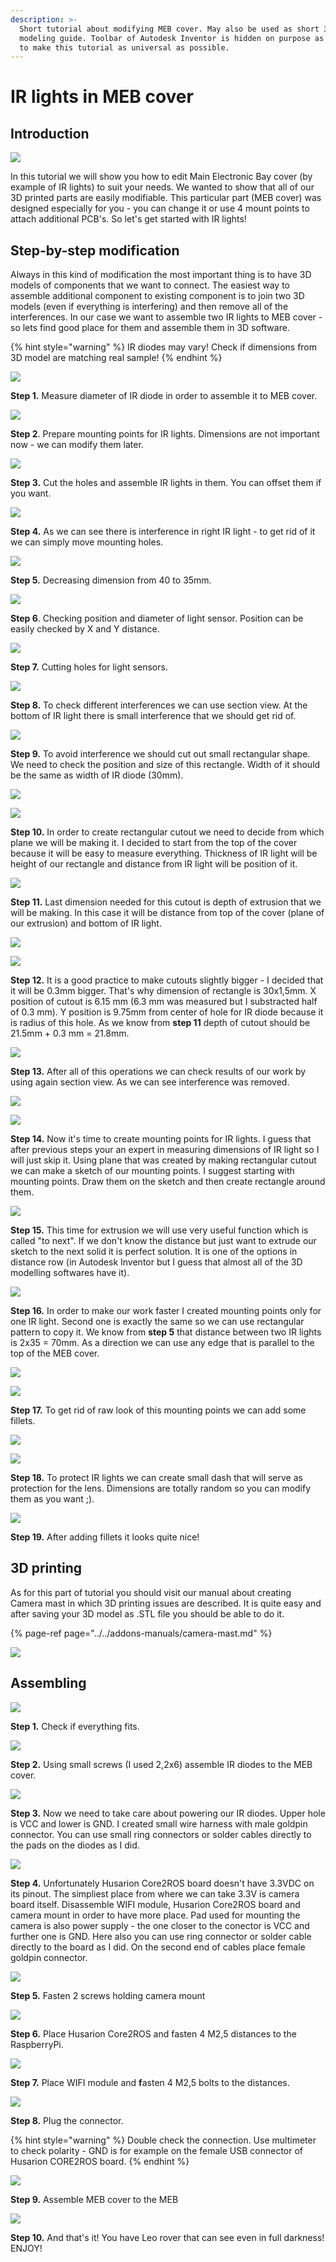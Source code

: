```yaml
---
description: >-
  Short tutorial about modifying MEB cover. May also be used as short 3D
  modeling guide. Toolbar of Autodesk Inventor is hidden on purpose as we wanted
  to make this tutorial as universal as possible.
---
```


# IR lights in MEB cover

## Introduction

![](../../.gitbook/assets/assembly3.jpg)

In this tutorial we will show you how to edit Main Electronic Bay cover \(by example of IR lights\) to suit your needs. We wanted to show that all of our 3D printed parts are easily modifiable. This particular part \(MEB cover\) was designed especially for you - you can change it or use 4 mount points to attach additional PCB's. So let's get started with IR lights!

## Step-by-step modification

Always in this kind of modification the most important thing is to have 3D models of components that we want to connect. The easiest way to assemble additional component to existing component is to join two 3D models \(even if everything is interfering\) and then remove all of the interferences. In our case we want to assemble two IR lights to MEB cover - so lets find good place for them and assemble them in 3D software. 

{% hint style="warning" %}
IR diodes may vary! Check if dimensions from 3D model are matching real sample!
{% endhint %}



![](../../.gitbook/assets/1.JPG)

**Step 1.** Measure diameter of IR diode in order to assemble it to MEB cover.

![](../../.gitbook/assets/2.JPG)

**Step 2**. Prepare mounting points for IR lights. Dimensions are not important now - we can modify them later.

![](../../.gitbook/assets/3.JPG)

**Step 3.** Cut the holes and assemble IR lights in them. You can offset them if you want.

![](../../.gitbook/assets/4%20%281%29.JPG)

**Step 4.** As we can see there is interference in right IR light - to get rid of it we can simply move mounting holes.

![](../../.gitbook/assets/5.JPG)

**Step 5.** Decreasing dimension from 40 to 35mm.

![](../../.gitbook/assets/6.JPG)

**Step 6**. Checking position and diameter of light sensor. Position can be easily checked by X and Y distance.

![](../../.gitbook/assets/7.JPG)

**Step 7.** Cutting holes for light sensors.

![](../../.gitbook/assets/8.JPG)

**Step 8.** To check different interferences we can use section view. At the bottom of IR light there is small interference that we should get rid of.

![](../../.gitbook/assets/9.JPG)

**Step 9.** To avoid interference we should cut out small rectangular shape. We need to check the position and size of this rectangle. Width of it should be the same as width of IR diode \(30mm\).

![](../../.gitbook/assets/11.JPG)

![](../../.gitbook/assets/12.JPG)

**Step 10.** In order to create rectangular cutout we need to decide from which plane we will be making it. I decided to start from the top of the cover because it will be easy to measure everything. Thickness of IR light will be height of our rectangle and distance from IR light will be position of it. 

![](../../.gitbook/assets/13.JPG)

**Step 11.** Last dimension needed for this cutout is depth of extrusion that we will be making. In this case it will be distance from top of the cover \(plane of our extrusion\) and bottom of IR light.

![](../../.gitbook/assets/image%20%2831%29.png)

![](../../.gitbook/assets/image%20%2810%29.png)

**Step 12.** It is a good practice to make cutouts slightly bigger - I decided that it will be 0.3mm bigger. That's why dimension of rectangle is 30x1,5mm. X position of cutout is 6.15 mm \(6.3 mm was measured but I substracted half of 0.3 mm\). Y position is 9.75mm from center of hole for IR diode because it is radius of this hole. As we know from **step 11** depth of cutout should be 21.5mm + 0.3 mm = 21.8mm.

![](../../.gitbook/assets/14.JPG)

**Step 13.** After all of this operations we can check results of our work by using again section view. As we can see interference was removed.

![](../../.gitbook/assets/15.JPG)

![](../../.gitbook/assets/16.JPG)

**Step 14.** Now it's time to create mounting points for IR lights. I guess that after previous steps your an expert in measuring dimensions of IR light so I will just skip it. Using plane that was created by making rectangular cutout we can make a sketch of our mounting points. I suggest starting with mounting points. Draw them on the sketch and then create rectangle around them. 

![](../../.gitbook/assets/17.JPG)

**Step 15.** This time for extrusion we will use very useful function which is called "to next". If we don't know the distance but just want to extrude our sketch to the next solid it is perfect solution. It is one of the options in distance row \(in Autodesk Inventor but I guess that almost all of the 3D modelling softwares have it\).

![](../../.gitbook/assets/18.JPG)

**Step 16.** In order to make our work faster I created mounting points only for one IR light. Second one is exactly the same so we can use rectangular pattern to copy it. We know from **step 5** that distance between two IR lights is 2x35 = 70mm. As a direction we can use any edge that is parallel to the top of the MEB cover.

![](../../.gitbook/assets/19.JPG)

![](../../.gitbook/assets/20.JPG)

**Step 17.** To get rid of raw look of this mounting points we can add some fillets.

![](../../.gitbook/assets/21.JPG)

![](../../.gitbook/assets/22.JPG)

**Step 18.** To protect IR lights we can create small dash that will serve as protection for the lens. Dimensions are totally random so you can modify them as you want ;\).

![](../../.gitbook/assets/23.JPG)

**Step 19.** After adding fillets it looks quite nice!

## 3D printing

As for this part of tutorial you should visit our manual about creating Camera mast in which 3D printing issues are described. It is quite easy and after saving your 3D model as .STL file you should be able to do it. 

{% page-ref page="../../addons-manuals/camera-mast.md" %}

![](../../.gitbook/assets/image%20%2830%29.png)

## Assembling 

![](../../.gitbook/assets/20200201_133452_compress18.jpg)

**Step 1.** Check if everything fits.

![](../../.gitbook/assets/20200201_133509_compress21.jpg)

**Step 2.** Using small screws \(I used 2,2x6\) assemble IR diodes to the MEB cover.

![](../../.gitbook/assets/20200201_151249_compress24.jpg)

**Step 3.** Now we need to take care about powering our IR diodes. Upper hole is VCC and lower is GND. I created small wire harness with male goldpin connector. You can use small ring connectors or solder cables directly to the pads on the diodes as I did.

![](../../.gitbook/assets/20200201_144504_compress7.jpg)

**Step 4.** Unfortunately Husarion Core2ROS board doesn't have 3.3VDC on its pinout. The simpliest place from where we can take 3.3V is camera board itself. Disassemble WIFI module, Husarion Core2ROS board and camera mount in order to have more place. Pad used for mounting the camera is also power supply - the one closer to the conector is VCC and further one is GND. Here also you can use ring connector or solder cable directly to the board as I did. On the second end of cables place female goldpin connector.

![](../../.gitbook/assets/20200201_144750_compress36.jpg)



**Step 5.** Fasten 2 screws holding camera mount

![](../../.gitbook/assets/przechwytywanie.JPG)

**Step 6.** Place Husarion Core2ROS and fasten 4 M2,5 distances to the RaspberryPi.

![](../../.gitbook/assets/przechwytywanie1.JPG)

**Step 7.** Place WIFI module and **f**asten 4 M2,5 bolts to the distances.

![](../../.gitbook/assets/20200201_151322_compress37.jpg)

**Step 8.** Plug the connector.

{% hint style="warning" %}
Double check the connection. Use multimeter to check polarity - GND is for example on the female USB connector of Husarion CORE2ROS board.
{% endhint %}

![](../../.gitbook/assets/20200201_151542_compress48.jpg)

**Step 9.** Assemble MEB cover to the MEB

![](../../.gitbook/assets/20200201_151533_compress86.jpg)

**Step 10.** And that's it! You have Leo rover that can see even in full darkness! ENJOY!

